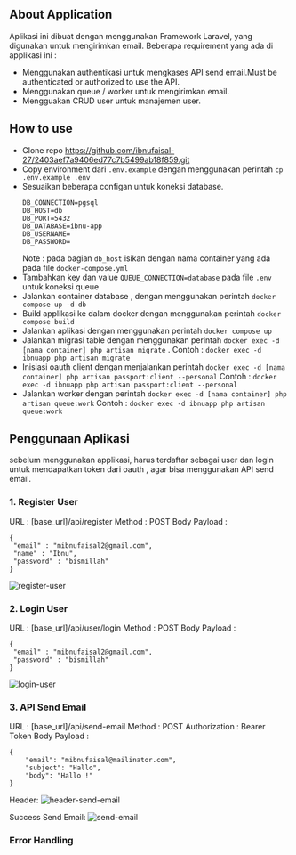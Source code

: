 ## About Application

Aplikasi ini dibuat dengan menggunakan Framework Laravel, yang digunakan untuk mengirimkan email. Beberapa requirement yang ada di applikasi ini :
- Menggunakan authentikasi untuk mengkases API send email.Must be authenticated or authorized to use the API.
- Menggunakan queue / worker untuk mengirimkan email.
- Mengguakan CRUD user untuk manajemen user.

## How to use
- Clone repo https://github.com/ibnufaisal-27/2403aef7a9406ed77c7b5499ab18f859.git
- Copy environment dari ```.env.example``` dengan menggunakan perintah ```cp .env.example .env```
- Sesuaikan beberapa configan untuk koneksi database.
  ```
  DB_CONNECTION=pgsql
  DB_HOST=db
  DB_PORT=5432
  DB_DATABASE=ibnu-app
  DB_USERNAME=
  DB_PASSWORD=
  ```
  Note : pada bagian ```db_host``` isikan dengan nama container yang ada pada file ```docker-compose.yml```
- Tambahkan key dan value ```QUEUE_CONNECTION=database``` pada file ```.env``` untuk koneksi queue
- Jalankan container database , dengan menggunakan perintah ```docker compose up -d db```
- Build applikasi ke dalam docker dengan menggunakan perintah ```docker compose build```
- Jalankan aplikasi dengan menggunakan perintah ```docker compose up```
- Jalankan migrasi table dengan menggunakan perintah ```docker exec -d [nama container] php artisan migrate``` .
  Contoh : ```docker exec -d ibnuapp php artisan migrate```
- Inisiasi oauth client dengan menjalankan perintah ```docker exec -d [nama container] php artisan passport:client --personal``` 
  Contoh : ```docker exec -d ibnuapp php artisan passport:client --personal```
- Jalankan worker dengan perintah ```docker exec -d [nama container] php artisan queue:work```
  Contoh : ```docker exec -d ibnuapp php artisan queue:work```


## Penggunaan Aplikasi
sebelum menggunakan applikasi, harus terdaftar sebagai user dan login untuk mendapatkan token dari oauth , agar bisa menggunakan API send email.

### 1. Register User
URL : [base_url]/api/register
Method : POST
Body Payload :
```
{
 "email" : "mibnufaisal2@gmail.com",
 "name" : "Ibnu",
 "password" : "bismillah"
}
```
<img src="https://i.ibb.co/z518Nnc/Screenshot-from-2023-12-26-07-56-45.png" alt="register-user">

### 2. Login User
URL : [base_url]/api/user/login
Method : POST
Body Payload :
```
{
 "email" : "mibnufaisal2@gmail.com",
 "password" : "bismillah"
}
```
<img src="https://i.ibb.co/gJLkg5d/Screenshot-from-2023-12-26-08-19-12.png" alt="login-user">

### 3. API Send Email
URL : [base_url]/api/send-email
Method : POST
Authorization : Bearer Token
Body Payload :
```
{
    "email": "mibnufaisal@mailinator.com",
    "subject": "Hallo",
    "body": "Hallo !"
}
```
Header:
<img src="https://i.ibb.co/4KVqHyT/Screenshot-from-2023-12-26-08-23-11.png" alt="header-send-email">

Success Send Email:
<img src="https://i.ibb.co/pfNVYxS/Screenshot-from-2023-12-26-08-26-38.png" alt="send-email">

### Error Handling